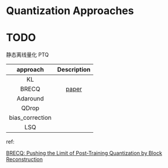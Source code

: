 # Quantization Approaches

# TODO

静态离线量化 PTQ

|    approach     | Description |
|:---------------:|:-----------:|
|       KL        |             |
|      BRECQ      |  [paper](https://arxiv.org/abs/2102.05426)  |
|    Adaround     |         |
|      QDrop      |         |
| bias_correction |         |
|       LSQ       |         |

ref:

[BRECQ: Pushing the Limit of Post-Training Quantization by Block Reconstruction
](https://arxiv.org/abs/2102.05426)